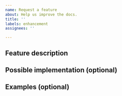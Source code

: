 ```yaml
---
name: Request a feature
about: Help us improve the docs.
title: ''
labels: enhancement
assignees: ''

---
```


## Feature description
<!-- A clear and concise description of the feature. -->

## Possible implementation (optional)
<!-- One or two way this feature could be implemented. -->

## Examples (optional)
<!-- One or two real world examples for this feature with screenshots. -->
